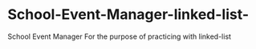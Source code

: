 # School-Event-Manager-linked-list-
School Event Manager For the purpose of practicing with linked-list

